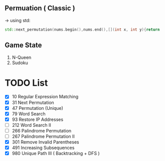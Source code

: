 ## Permuation ( Classic )

-> using std:
```cpp
std::next_permutation(nums.begin(),nums.end(),[](int x, int y){return  x<=y ; });
```

## Game State
1. N-Queen   
2. Sudoku   


# TODO List
- [x] 10   Regular Expression Matching
- [x] 31   Next Permutation
- [x] 47   Permutation (Unique)
- [x] 79   Word Search
- [x] 93   Restore IP Addresses 
- [ ] 212  Word Search II
- [ ] 266  Palindrome Permutation 
- [ ] 267  Palindrome Permutation II
- [x] 301  Remove Invalid Parentheses
- [x] 491  Increasing Subsequences
- [x] 980  Unique Path III ( Backtracking + DFS )